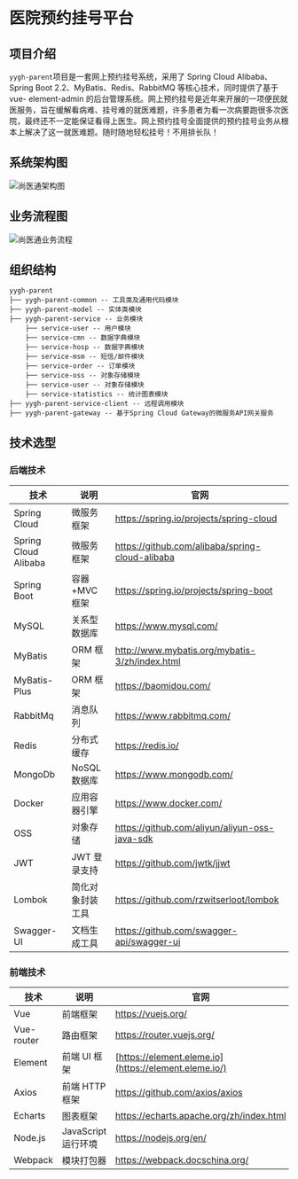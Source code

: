 # 医院预约挂号平台

## 项目介绍

`yygh-parent`项目是一套网上预约挂号系统，采用了 Spring Cloud Alibaba、Spring Boot 2.2、MyBatis、Redis、RabbitMQ 等核心技术，同时提供了基于 vue- element-admin 的后台管理系统。网上预约挂号是近年来开展的一项便民就医服务，旨在缓解看病难、挂号难的就医难题，许多患者为看一次病要跑很多次医院，最终还不一定能保证看得上医生。网上预约挂号全面提供的预约挂号业务从根本上解决了这一就医难题。随时随地轻松挂号！不用排长队！

## 系统架构图

![尚医通架构图](https://cdn.jsdelivr.net/gh/RayDG/dgImg/img/202203042046978.png)

## 业务流程图

![尚医通业务流程](https://cdn.jsdelivr.net/gh/RayDG/dgImg/img/202203042132451.png)

## 组织结构

```
yygh-parent
├── yygh-parent-common -- 工具类及通用代码模块
├── yygh-parent-model -- 实体类模块
├── yygh-parent-service -- 业务模块
	├── service-user -- 用户模块
	├── service-cmn -- 数据字典模块
	├── service-hosp -- 数据字典模块
	├── service-msm -- 短信/邮件模块
	├── service-order -- 订单模块
	├── service-oss -- 对象存储模块
	├── service-user -- 对象存储模块
	├── service-statistics -- 统计图表模块
├── yygh-parent-service-client -- 远程调用模块
├── yygh-parent-gateway -- 基于Spring Cloud Gateway的微服务API网关服务
```

## 技术选型

### 后端技术

| 技术                 | 说明             | 官网                                            |
| -------------------- | ---------------- | ----------------------------------------------- |
| Spring Cloud         | 微服务框架       | https://spring.io/projects/spring-cloud         |
| Spring Cloud Alibaba | 微服务框架       | https://github.com/alibaba/spring-cloud-alibaba |
| Spring Boot          | 容器+MVC 框架    | https://spring.io/projects/spring-boot          |
| MySQL                | 关系型数据库     | https://www.mysql.com/                          |
| MyBatis              | ORM 框架         | http://www.mybatis.org/mybatis-3/zh/index.html  |
| MyBatis-Plus         | ORM 框架         | https://baomidou.com/                           |
| RabbitMq             | 消息队列         | https://www.rabbitmq.com/                       |
| Redis                | 分布式缓存       | https://redis.io/                               |
| MongoDb              | NoSQL 数据库     | https://www.mongodb.com/                        |
| Docker               | 应用容器引擎     | https://www.docker.com/                         |
| OSS                  | 对象存储         | https://github.com/aliyun/aliyun-oss-java-sdk   |
| JWT                  | JWT 登录支持     | https://github.com/jwtk/jjwt                    |
| Lombok               | 简化对象封装工具 | https://github.com/rzwitserloot/lombok          |
| Swagger-UI           | 文档生成工具     | https://github.com/swagger-api/swagger-ui       |

### 前端技术

| 技术       | 说明                | 官网                                                  |
| ---------- | ------------------- | ----------------------------------------------------- |
| Vue        | 前端框架            | https://vuejs.org/                                    |
| Vue-router | 路由框架            | https://router.vuejs.org/                             |
| Element    | 前端 UI 框架        | [https://element.eleme.io](https://element.eleme.io/) |
| Axios      | 前端 HTTP 框架      | https://github.com/axios/axios                        |
| Echarts    | 图表框架            | https://echarts.apache.org/zh/index.html              |
| Node.js    | JavaScript 运行环境 | https://nodejs.org/en/                                |
| Webpack    | 模块打包器          | https://webpack.docschina.org/                        |